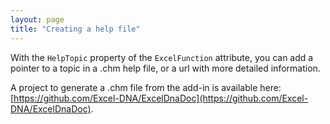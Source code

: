 ```yaml
---
layout: page
title: "Creating a help file"
---
```

With the `HelpTopic` property of the `ExcelFunction` attribute, you can add a pointer to a topic in a .chm help file, or a url with more detailed information.

A project to generate a .chm file from the add-in is available here: [https://github.com/Excel-DNA/ExcelDnaDoc](https://github.com/Excel-DNA/ExcelDnaDoc).
